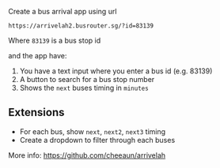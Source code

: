 Create a bus arrival app using url

```
https://arrivelah2.busrouter.sg/?id=83139
```

Where `83139` is a bus stop id

and the app have:

1. You have a text input where you enter a bus id (e.g. 83139)
2. A button to search for a bus stop number
3. Shows the `next` buses timing in `minutes`

## Extensions
-  For each bus, show `next`, `next2`, `next3` timing
-  Create a dropdown to filter through each buses

More info: https://github.com/cheeaun/arrivelah
